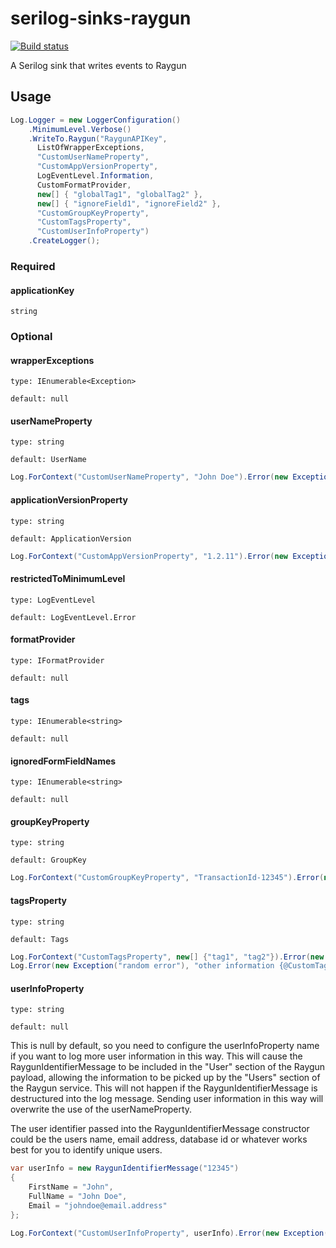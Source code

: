 # serilog-sinks-raygun

[![Build status](https://ci.appveyor.com/api/projects/status/bol0v48ujapxobym/branch/master?svg=true)](https://ci.appveyor.com/project/serilog/serilog-sinks-raygun/branch/master)

A Serilog sink that writes events to Raygun

## Usage

```csharp
Log.Logger = new LoggerConfiguration()
    .MinimumLevel.Verbose()
    .WriteTo.Raygun("RaygunAPIKey",
      ListOfWrapperExceptions,
      "CustomUserNameProperty",
      "CustomAppVersionProperty",
      LogEventLevel.Information,
      CustomFormatProvider,
      new[] { "globalTag1", "globalTag2" },
      new[] { "ignoreField1", "ignoreField2" },
      "CustomGroupKeyProperty",
      "CustomTagsProperty",
	  "CustomUserInfoProperty")
    .CreateLogger();
```
### Required
#### applicationKey
`string`

### Optional
#### wrapperExceptions
`type: IEnumerable<Exception>`

`default: null`

#### userNameProperty
`type: string`

`default: UserName`

```csharp
Log.ForContext("CustomUserNameProperty", "John Doe").Error(new Exception("random error"), "other information");
```

#### applicationVersionProperty
`type: string`

`default: ApplicationVersion`

```csharp
Log.ForContext("CustomAppVersionProperty", "1.2.11").Error(new Exception("random error"), "other information");
```

#### restrictedToMinimumLevel
`type: LogEventLevel`

`default: LogEventLevel.Error`

#### formatProvider
`type: IFormatProvider`

`default: null`

#### tags
`type: IEnumerable<string>`

`default: null`

#### ignoredFormFieldNames
`type: IEnumerable<string>`

`default: null`

#### groupKeyProperty
`type: string`

`default: GroupKey`

```csharp
Log.ForContext("CustomGroupKeyProperty", "TransactionId-12345").Error(new Exception("random error"), "other information");
```

#### tagsProperty
`type: string`

`default: Tags`

```csharp
Log.ForContext("CustomTagsProperty", new[] {"tag1", "tag2"}).Error(new Exception("random error"), "other information");
Log.Error(new Exception("random error"), "other information {@CustomTagsProperty}", new[] {"tag3", "tag4"});
```

#### userInfoProperty
`type: string`

`default: null`

This is null by default, so you need to configure the userInfoProperty name if you want to log more user information in this way. This will cause the RaygunIdentifierMessage to be included in the "User" section of the Raygun payload, allowing the information to be picked up by the "Users" section of the Raygun service. This will not happen if the RaygunIdentifierMessage is destructured into the log message. Sending user information in this way will overwrite the use of the userNameProperty.

The user identifier passed into the RaygunIdentifierMessage constructor could be the users name, email address, database id or whatever works best for you to identify unique users.

```csharp
var userInfo = new RaygunIdentifierMessage("12345")
{
    FirstName = "John",
    FullName = "John Doe",
    Email = "johndoe@email.address"
};

Log.ForContext("CustomUserInfoProperty", userInfo).Error(new Exception("random error"), "other information");
```